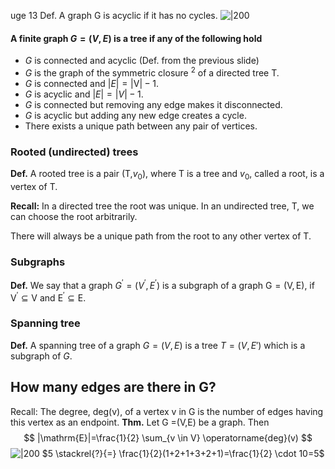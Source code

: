 uge 13
Def. A graph G is acyclic if it has no cycles.
![|200](https://i.imgur.com/PsQ5j3u.png)

#### A finite graph $G=(V, E)$ is a tree if any of the following hold
- $G$ is connected and acyclic (Def. from the previous slide)
 - $G$ is the graph of the symmetric closure ${ }^2$ of a directed tree T.
- $G$ is connected and $|E|=|\mathrm{V}|-1$.
- $G$ is acyclic and $|E|=|V|-1$.
- $G$ is connected but removing any edge makes it disconnected.
- $G$ is acyclic but adding any new edge creates a cycle.
- There exists a unique path between any pair of vertices.
### Rooted (undirected) trees
**Def.** A rooted tree is a pair (T,$v_0$), where T is a tree and $v_0$,
called a root, is a vertex of T.

**Recall:** In a directed tree the root was unique.
In an undirected tree, T, we can choose the root arbitrarily.	

There will always be a unique path from the root to any
other vertex of T.

### Subgraphs
**Def.** We say that a graph $G^{\prime}=\left(V^{\prime}, E^{\prime}\right)$ is a subgraph of a graph $\mathrm{G}=(\mathrm{V}, \mathrm{E})$, if $\mathrm{V}^{\prime} \subseteq \mathrm{V}$ and $\mathrm{E}^{\prime} \subseteq \mathrm{E}$.

### Spanning tree
**Def.** A spanning tree of a graph $G = (V,E)$ is a tree $T = (V,E')$
which is a subgraph of $G$.

## How many edges are there in G?
Recall: The degree, deg(v), of a vertex v in G is the number of
edges having this vertex as an endpoint.
**Thm.** Let G =(V,E) be a graph. Then
$$
|\mathrm{E}|=\frac{1}{2} \sum_{v \in V} \operatorname{deg}(v)
$$
![|200](https://i.imgur.com/6lsgUnV.png)
$5 \stackrel{?}{=} \frac{1}{2}(1+2+1+3+2+1)=\frac{1}{2} \cdot 10=5$
